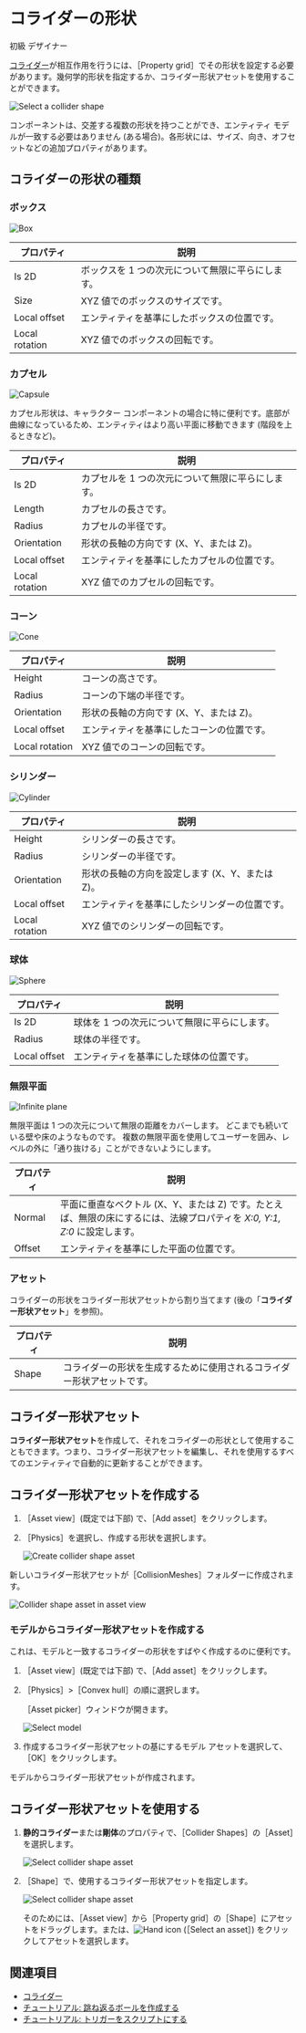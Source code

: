 # コライダーの形状

<span class="label label-doc-level">初級</span>
<span class="label label-doc-audience">デザイナー</span>

[コライダー](colliders.md)が相互作用を行うには、［Property grid］でその形状を設定する必要があります。幾何学的形状を指定するか、コライダー形状アセットを使用することができます。

![Select a collider shape](media/select-collider-shape.png)

コンポーネントは、交差する複数の形状を持つことができ、エンティティ モデルが一致する必要はありません (ある場合)。各形状には、サイズ、向き、オフセットなどの追加プロパティがあります。

## コライダーの形状の種類

### ボックス

![Box](media/box.png)

| プロパティ       | 説明 |
| -------------- |-------------|
| Is 2D | ボックスを 1 つの次元について無限に平らにします。 |
| Size    | XYZ 値でのボックスのサイズです。 |
| Local offset     | エンティティを基準にしたボックスの位置です。|
| Local rotation      | XYZ 値でのボックスの回転です。|

### カプセル

![Capsule](media/capsule.png)

カプセル形状は、キャラクター コンポーネントの場合に特に便利です。底部が曲線になっているため、エンティティはより高い平面に移動できます (階段を上るときなど)。

| プロパティ       | 説明 |
| -------------- |-------------|
| Is 2D | カプセルを 1 つの次元について無限に平らにします。|
| Length | カプセルの長さです。|
| Radius | カプセルの半径です。|
| Orientation | 形状の長軸の方向です (X、Y、または Z)。|
| Local offset     | エンティティを基準にしたカプセルの位置です。|
| Local rotation      | XYZ 値でのカプセルの回転です。|

### コーン

![Cone](media/cone.png)

| プロパティ       | 説明 |
| -------------- |-------------|
| Height | コーンの高さです。|
| Radius | コーンの下端の半径です。|
| Orientation | 形状の長軸の方向です (X、Y、または Z)。|
| Local offset     | エンティティを基準にしたコーンの位置です。|
| Local rotation      | XYZ 値でのコーンの回転です。|

### シリンダー

![Cylinder](media/cylinder.png)

| プロパティ       | 説明 |
| -------------- |-------------|
| Height | シリンダーの長さです。|
| Radius | シリンダーの半径です。|
| Orientation | 形状の長軸の方向を設定します (X、Y、または Z)。|
| Local offset     | エンティティを基準にしたシリンダーの位置です。|
| Local rotation      | XYZ 値でのシリンダーの回転です。|

### 球体

![Sphere](media/sphere.png)

| プロパティ       | 説明 |
| -------------- |-------------|
| Is 2D | 球体を 1 つの次元について無限に平らにします。 |
| Radius | 球体の半径です。|
| Local offset     | エンティティを基準にした球体の位置です。|

### 無限平面

![Infinite plane](media/infinite-plane.png)

無限平面は 1 つの次元について無限の距離をカバーします。
どこまでも続いている壁や床のようなものです。
複数の無限平面を使用してユーザーを囲み、レベルの外に「通り抜ける」ことができないようにします。

| プロパティ       | 説明 |
| -------------- |-------------|
| Normal  | 平面に垂直なベクトル (X、Y、または Z) です。たとえば、無限の床にするには、法線プロパティを _X:0, Y:1, Z:0_ に設定します。 |
| Offset     | エンティティを基準にした平面の位置です。|

### アセット

コライダーの形状をコライダー形状アセットから割り当てます (後の「**コライダー形状アセット**」を参照)。

| プロパティ       | 説明 |
| -------------- |-------------|
| Shape | コライダーの形状を生成するために使用されるコライダー形状アセットです。|

## コライダー形状アセット

**コライダー形状アセット**を作成して、それをコライダーの形状として使用することもできます。つまり、コライダー形状アセットを編集し、それを使用するすべてのエンティティで自動的に更新することができます。

## コライダー形状アセットを作成する

1. ［Asset view］(既定では下部) で、［Add asset］をクリックします。

2. ［Physics］を選択し、作成する形状を選択します。

    ![Create collider shape asset](media/create-collider-shape-asset.png)

新しいコライダー形状アセットが［CollisionMeshes］フォルダーに作成されます。

![Collider shape asset in asset view](media/collider-shape-in-asset-view.png)

### モデルからコライダー形状アセットを作成する

これは、モデルと一致するコライダーの形状をすばやく作成するのに便利です。

1. ［Asset view］(既定では下部) で、［Add asset］をクリックします。

2. ［Physics］>［Convex hull］の順に選択します。

   ［Asset picker］ウィンドウが開きます。

    ![Select model](media/select-model.png)

3. 作成するコライダー形状アセットの基にするモデル アセットを選択して、［OK］をクリックします。

モデルからコライダー形状アセットが作成されます。

## コライダー形状アセットを使用する

1. **静的コライダー**または**剛体**のプロパティで、［Collider Shapes］の［Asset］を選択します。

    ![Select collider shape asset](media/select-asset-collider-shape.png)

2. ［Shape］で、使用するコライダー形状アセットを指定します。

    ![Select collider shape asset](media/select-collider-shape-asset.png)

    そのためには、［Asset view］から［Property grid］の［Shape］にアセットをドラッグします。または、![Hand icon](~/manual/game-studio/media/hand-icon.png) (［Select an asset］) をクリックしてアセットを選択します。

## 関連項目

* [コライダー](colliders.md)
* [チュートリアル: 跳ね返るボールを作成する](create-a-bouncing-ball.md)
* [チュートリアル: トリガーをスクリプトにする](script-a-trigger.md)
